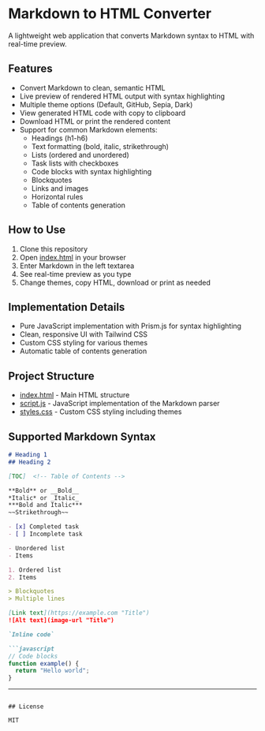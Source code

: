 # Markdown to HTML Converter

A lightweight web application that converts Markdown syntax to HTML with real-time preview.

## Features

- Convert Markdown to clean, semantic HTML
- Live preview of rendered HTML output with syntax highlighting
- Multiple theme options (Default, GitHub, Sepia, Dark)
- View generated HTML code with copy to clipboard
- Download HTML or print the rendered content
- Support for common Markdown elements:
  - Headings (h1-h6)
  - Text formatting (bold, italic, strikethrough)
  - Lists (ordered and unordered)
  - Task lists with checkboxes
  - Code blocks with syntax highlighting
  - Blockquotes
  - Links and images
  - Horizontal rules
  - Table of contents generation

## How to Use

1. Clone this repository
2. Open [index.html](index.html) in your browser
3. Enter Markdown in the left textarea
4. See real-time preview as you type
5. Change themes, copy HTML, download or print as needed

## Implementation Details

- Pure JavaScript implementation with Prism.js for syntax highlighting
- Clean, responsive UI with Tailwind CSS
- Custom CSS styling for various themes
- Automatic table of contents generation

## Project Structure

- [index.html](index.html) - Main HTML structure
- [script.js](script.js) - JavaScript implementation of the Markdown parser
- [styles.css](styles.css) - Custom CSS styling including themes

## Supported Markdown Syntax

```markdown
# Heading 1
## Heading 2

[TOC]  <!-- Table of Contents -->

**Bold** or __Bold__
*Italic* or _Italic_
***Bold and Italic***
~~Strikethrough~~

- [x] Completed task
- [ ] Incomplete task

- Unordered list
- Items

1. Ordered list
2. Items

> Blockquotes
> Multiple lines

[Link text](https://example.com "Title")
![Alt text](image-url "Title")

`Inline code`

```javascript
// Code blocks
function example() {
  return "Hello world";
}
```

---
```

## License

MIT